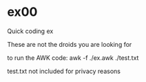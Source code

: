 # ex00
Quick coding ex

These are not the droids you are looking for

to run the AWK code: 
   awk -f ./ex.awk ./test.txt
   
test.txt not included for privacy reasons
